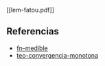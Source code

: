 [[lem-fatou.pdf]]

## Referencias
- [fn-medible](./fn-medible.md)
- [teo-convergencia-monotona](./teo-convergencia-monotona.md)
